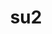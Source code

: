 ---
title: "su2"
layout: cache
categories: [package, develop]
meta: {"versions": ["7.3.1", "7.5.1"], "compilers": ["gcc@=7.3.1"], "oss": ["amzn2"], "platforms": ["linux"], "targets": ["aarch64", "neoverse_n1", "x86_64_v3"], "stacks": ["aws-ahug", "aws-ahug-aarch64", "root"], "num_specs": 27, "num_specs_by_stack": {"aws-ahug-aarch64": 22, "root": 27, "aws-ahug": 5}}
spec_details: [{"hash": "fqohqc7thz2zs64dn3pwhqo4rzxgndg6", "compiler": "gcc@=7.3.1", "versions": ["7.5.1"], "os": "amzn2", "platform": "linux", "target": "aarch64", "variants": ["~autodiff", "build_system=meson", "buildtype=release", "+cgns", "default_library=shared", "~directdiff", "~mixedprec", "~mkl", "+mpi", "~mpp", "~openblas", "~openmp", "patches=8b53583", "~pywrapper", "~strip", "+tecio"], "stacks": ["aws-ahug-aarch64", "root"], "size": "-", "tarball": "https://binaries.spack.io/develop/build_cache/linux-amzn2-aarch64/gcc-7.3.1/su2-7.5.1/linux-amzn2-aarch64-gcc-7.3.1-su2-7.5.1-fqohqc7thz2zs64dn3pwhqo4rzxgndg6.spack"}, {"hash": "sircwcty7em5n5shbkoybqulaa4puohu", "compiler": "gcc@=7.3.1", "versions": ["7.3.1"], "os": "amzn2", "platform": "linux", "target": "aarch64", "variants": ["build_system=meson", "buildtype=debugoptimized", "default_library=shared", "~strip"], "stacks": ["aws-ahug-aarch64", "root"], "size": "-", "tarball": "https://binaries.spack.io/develop/build_cache/linux-amzn2-aarch64/gcc-7.3.1/su2-7.3.1/linux-amzn2-aarch64-gcc-7.3.1-su2-7.3.1-sircwcty7em5n5shbkoybqulaa4puohu.spack"}, {"hash": "mgpuyf2i6kkka463j3ikrozvwxqhc373", "compiler": "gcc@=7.3.1", "versions": ["7.3.1"], "os": "amzn2", "platform": "linux", "target": "aarch64", "variants": ["build_system=meson", "buildtype=release", "default_library=shared", "~strip"], "stacks": ["aws-ahug-aarch64", "root"], "size": "-", "tarball": "https://binaries.spack.io/develop/build_cache/linux-amzn2-aarch64/gcc-7.3.1/su2-7.3.1/linux-amzn2-aarch64-gcc-7.3.1-su2-7.3.1-mgpuyf2i6kkka463j3ikrozvwxqhc373.spack"}, {"hash": "svkspvati3umkvw47japhxndg7pugdbc", "compiler": "gcc@=7.3.1", "versions": ["7.3.1"], "os": "amzn2", "platform": "linux", "target": "aarch64", "variants": ["build_system=meson", "buildtype=debugoptimized", "default_library=shared", "~strip"], "stacks": ["aws-ahug-aarch64", "root"], "size": "-", "tarball": "https://binaries.spack.io/develop/build_cache/linux-amzn2-aarch64/gcc-7.3.1/su2-7.3.1/linux-amzn2-aarch64-gcc-7.3.1-su2-7.3.1-svkspvati3umkvw47japhxndg7pugdbc.spack"}, {"hash": "y6ddatlfqz5xithldt2xcqp7telaphrl", "compiler": "gcc@=7.3.1", "versions": ["7.3.1"], "os": "amzn2", "platform": "linux", "target": "aarch64", "variants": ["build_system=meson", "buildtype=debugoptimized", "default_library=shared", "~strip"], "stacks": ["aws-ahug-aarch64", "root"], "size": "-", "tarball": "https://binaries.spack.io/develop/build_cache/linux-amzn2-aarch64/gcc-7.3.1/su2-7.3.1/linux-amzn2-aarch64-gcc-7.3.1-su2-7.3.1-y6ddatlfqz5xithldt2xcqp7telaphrl.spack"}, {"hash": "wjpnhekthwq5caeov2jdcjbrrxsrj6gv", "compiler": "gcc@=7.3.1", "versions": ["7.5.1"], "os": "amzn2", "platform": "linux", "target": "aarch64", "variants": ["~autodiff", "build_system=meson", "buildtype=release", "+cgns", "default_library=shared", "~directdiff", "~mixedprec", "~mkl", "+mpi", "~mpp", "~openblas", "~openmp", "patches=8b53583", "~pywrapper", "~strip", "+tecio"], "stacks": ["aws-ahug-aarch64", "root"], "size": "-", "tarball": "https://binaries.spack.io/develop/build_cache/linux-amzn2-aarch64/gcc-7.3.1/su2-7.5.1/linux-amzn2-aarch64-gcc-7.3.1-su2-7.5.1-wjpnhekthwq5caeov2jdcjbrrxsrj6gv.spack"}, {"hash": "dzlh7wh234dsbvspt3cebzyberekmrkr", "compiler": "gcc@=7.3.1", "versions": ["7.3.1"], "os": "amzn2", "platform": "linux", "target": "aarch64", "variants": ["build_system=meson", "buildtype=debugoptimized", "default_library=shared", "~strip"], "stacks": ["aws-ahug-aarch64", "root"], "size": "-", "tarball": "https://binaries.spack.io/develop/build_cache/linux-amzn2-aarch64/gcc-7.3.1/su2-7.3.1/linux-amzn2-aarch64-gcc-7.3.1-su2-7.3.1-dzlh7wh234dsbvspt3cebzyberekmrkr.spack"}, {"hash": "whnmp67w7lbdvrqdkghnyst7rudtyrgg", "compiler": "gcc@=7.3.1", "versions": ["7.3.1"], "os": "amzn2", "platform": "linux", "target": "aarch64", "variants": ["build_system=meson", "buildtype=debugoptimized", "default_library=shared", "~strip"], "stacks": ["aws-ahug-aarch64", "root"], "size": "-", "tarball": "https://binaries.spack.io/develop/build_cache/linux-amzn2-aarch64/gcc-7.3.1/su2-7.3.1/linux-amzn2-aarch64-gcc-7.3.1-su2-7.3.1-whnmp67w7lbdvrqdkghnyst7rudtyrgg.spack"}, {"hash": "bxjreedpuawktvfrijg7e2vb56kq4v2w", "compiler": "gcc@=7.3.1", "versions": ["7.3.1"], "os": "amzn2", "platform": "linux", "target": "aarch64", "variants": ["build_system=meson", "buildtype=debugoptimized", "default_library=shared", "~strip"], "stacks": ["aws-ahug-aarch64", "root"], "size": "-", "tarball": "https://binaries.spack.io/develop/build_cache/linux-amzn2-aarch64/gcc-7.3.1/su2-7.3.1/linux-amzn2-aarch64-gcc-7.3.1-su2-7.3.1-bxjreedpuawktvfrijg7e2vb56kq4v2w.spack"}, {"hash": "46townvgzsecb25oarfmvfniqrd646cd", "compiler": "gcc@=7.3.1", "versions": ["7.3.1"], "os": "amzn2", "platform": "linux", "target": "aarch64", "variants": ["build_system=meson", "buildtype=debugoptimized", "default_library=shared", "~strip"], "stacks": ["aws-ahug-aarch64", "root"], "size": "-", "tarball": "https://binaries.spack.io/develop/build_cache/linux-amzn2-aarch64/gcc-7.3.1/su2-7.3.1/linux-amzn2-aarch64-gcc-7.3.1-su2-7.3.1-46townvgzsecb25oarfmvfniqrd646cd.spack"}, {"hash": "z5y3dbsl4ihv47rarl66w7vexa6hrpkn", "compiler": "gcc@=7.3.1", "versions": ["7.3.1"], "os": "amzn2", "platform": "linux", "target": "aarch64", "variants": ["build_system=meson", "buildtype=debugoptimized", "default_library=shared", "~strip"], "stacks": ["aws-ahug-aarch64", "root"], "size": "-", "tarball": "https://binaries.spack.io/develop/build_cache/linux-amzn2-aarch64/gcc-7.3.1/su2-7.3.1/linux-amzn2-aarch64-gcc-7.3.1-su2-7.3.1-z5y3dbsl4ihv47rarl66w7vexa6hrpkn.spack"}, {"hash": "cx2lhviav67grnzbl7u35uoax2xpwlfd", "compiler": "gcc@=7.3.1", "versions": ["7.3.1"], "os": "amzn2", "platform": "linux", "target": "neoverse_n1", "variants": ["build_system=meson", "buildtype=debugoptimized", "default_library=shared", "~strip"], "stacks": ["aws-ahug-aarch64", "root"], "size": "-", "tarball": "https://binaries.spack.io/develop/build_cache/linux-amzn2-neoverse_n1/gcc-7.3.1/su2-7.3.1/linux-amzn2-neoverse_n1-gcc-7.3.1-su2-7.3.1-cx2lhviav67grnzbl7u35uoax2xpwlfd.spack"}, {"hash": "4p52qtttu535b2g7ep4rwaomesulwms2", "compiler": "gcc@=7.3.1", "versions": ["7.3.1"], "os": "amzn2", "platform": "linux", "target": "neoverse_n1", "variants": ["build_system=meson", "buildtype=debugoptimized", "default_library=shared", "~strip"], "stacks": ["aws-ahug-aarch64", "root"], "size": "-", "tarball": "https://binaries.spack.io/develop/build_cache/linux-amzn2-neoverse_n1/gcc-7.3.1/su2-7.3.1/linux-amzn2-neoverse_n1-gcc-7.3.1-su2-7.3.1-4p52qtttu535b2g7ep4rwaomesulwms2.spack"}, {"hash": "6w4cpslgbduise4ecyhqsmra6qbd3rig", "compiler": "gcc@=7.3.1", "versions": ["7.3.1"], "os": "amzn2", "platform": "linux", "target": "neoverse_n1", "variants": ["build_system=meson", "buildtype=debugoptimized", "default_library=shared", "~strip"], "stacks": ["aws-ahug-aarch64", "root"], "size": "-", "tarball": "https://binaries.spack.io/develop/build_cache/linux-amzn2-neoverse_n1/gcc-7.3.1/su2-7.3.1/linux-amzn2-neoverse_n1-gcc-7.3.1-su2-7.3.1-6w4cpslgbduise4ecyhqsmra6qbd3rig.spack"}, {"hash": "hbdmfqz2b2q5trumq4u3do5nsfqkccbq", "compiler": "gcc@=7.3.1", "versions": ["7.3.1"], "os": "amzn2", "platform": "linux", "target": "neoverse_n1", "variants": ["build_system=meson", "buildtype=debugoptimized", "default_library=shared", "~strip"], "stacks": ["aws-ahug-aarch64", "root"], "size": "-", "tarball": "https://binaries.spack.io/develop/build_cache/linux-amzn2-neoverse_n1/gcc-7.3.1/su2-7.3.1/linux-amzn2-neoverse_n1-gcc-7.3.1-su2-7.3.1-hbdmfqz2b2q5trumq4u3do5nsfqkccbq.spack"}, {"hash": "x2dacotx2r564w5brshz25qog2qpaymf", "compiler": "gcc@=7.3.1", "versions": ["7.3.1"], "os": "amzn2", "platform": "linux", "target": "neoverse_n1", "variants": ["build_system=meson", "buildtype=debugoptimized", "default_library=shared", "~strip"], "stacks": ["aws-ahug-aarch64", "root"], "size": "-", "tarball": "https://binaries.spack.io/develop/build_cache/linux-amzn2-neoverse_n1/gcc-7.3.1/su2-7.3.1/linux-amzn2-neoverse_n1-gcc-7.3.1-su2-7.3.1-x2dacotx2r564w5brshz25qog2qpaymf.spack"}, {"hash": "wv6vehiet6cgafxfpwtgjhhsk2vb55s2", "compiler": "gcc@=7.3.1", "versions": ["7.3.1"], "os": "amzn2", "platform": "linux", "target": "neoverse_n1", "variants": ["build_system=meson", "buildtype=debugoptimized", "default_library=shared", "~strip"], "stacks": ["aws-ahug-aarch64", "root"], "size": "-", "tarball": "https://binaries.spack.io/develop/build_cache/linux-amzn2-neoverse_n1/gcc-7.3.1/su2-7.3.1/linux-amzn2-neoverse_n1-gcc-7.3.1-su2-7.3.1-wv6vehiet6cgafxfpwtgjhhsk2vb55s2.spack"}, {"hash": "n425g545g3muaxvo7grqvxqkw53yke3v", "compiler": "gcc@=7.3.1", "versions": ["7.3.1"], "os": "amzn2", "platform": "linux", "target": "neoverse_n1", "variants": ["build_system=meson", "buildtype=release", "default_library=shared", "~strip"], "stacks": ["aws-ahug-aarch64", "root"], "size": "-", "tarball": "https://binaries.spack.io/develop/build_cache/linux-amzn2-neoverse_n1/gcc-7.3.1/su2-7.3.1/linux-amzn2-neoverse_n1-gcc-7.3.1-su2-7.3.1-n425g545g3muaxvo7grqvxqkw53yke3v.spack"}, {"hash": "jb7ozxld7pysr2ehaq43mtcezhtxpssx", "compiler": "gcc@=7.3.1", "versions": ["7.3.1"], "os": "amzn2", "platform": "linux", "target": "neoverse_n1", "variants": ["build_system=meson", "buildtype=debugoptimized", "default_library=shared", "~strip"], "stacks": ["aws-ahug-aarch64", "root"], "size": "-", "tarball": "https://binaries.spack.io/develop/build_cache/linux-amzn2-neoverse_n1/gcc-7.3.1/su2-7.3.1/linux-amzn2-neoverse_n1-gcc-7.3.1-su2-7.3.1-jb7ozxld7pysr2ehaq43mtcezhtxpssx.spack"}, {"hash": "3wfipjn76sozhhqtacauey2t3m7sbds5", "compiler": "gcc@=7.3.1", "versions": ["7.5.1"], "os": "amzn2", "platform": "linux", "target": "neoverse_n1", "variants": ["~autodiff", "build_system=meson", "buildtype=release", "+cgns", "default_library=shared", "~directdiff", "~mixedprec", "~mkl", "+mpi", "~mpp", "~openblas", "~openmp", "patches=8b53583", "~pywrapper", "~strip", "+tecio"], "stacks": ["aws-ahug-aarch64", "root"], "size": "-", "tarball": "https://binaries.spack.io/develop/build_cache/linux-amzn2-neoverse_n1/gcc-7.3.1/su2-7.5.1/linux-amzn2-neoverse_n1-gcc-7.3.1-su2-7.5.1-3wfipjn76sozhhqtacauey2t3m7sbds5.spack"}, {"hash": "xr6vjwbkjpvtndgwuzwguzkb3wnu2bil", "compiler": "gcc@=7.3.1", "versions": ["7.3.1"], "os": "amzn2", "platform": "linux", "target": "neoverse_n1", "variants": ["build_system=meson", "buildtype=debugoptimized", "default_library=shared", "~strip"], "stacks": ["aws-ahug-aarch64", "root"], "size": "-", "tarball": "https://binaries.spack.io/develop/build_cache/linux-amzn2-neoverse_n1/gcc-7.3.1/su2-7.3.1/linux-amzn2-neoverse_n1-gcc-7.3.1-su2-7.3.1-xr6vjwbkjpvtndgwuzwguzkb3wnu2bil.spack"}, {"hash": "zdujfhcbm5zafllarrnlr4sfmra554oz", "compiler": "gcc@=7.3.1", "versions": ["7.5.1"], "os": "amzn2", "platform": "linux", "target": "neoverse_n1", "variants": ["~autodiff", "build_system=meson", "buildtype=release", "+cgns", "default_library=shared", "~directdiff", "~mixedprec", "~mkl", "+mpi", "~mpp", "~openblas", "~openmp", "patches=8b53583", "~pywrapper", "~strip", "+tecio"], "stacks": ["aws-ahug-aarch64", "root"], "size": "-", "tarball": "https://binaries.spack.io/develop/build_cache/linux-amzn2-neoverse_n1/gcc-7.3.1/su2-7.5.1/linux-amzn2-neoverse_n1-gcc-7.3.1-su2-7.5.1-zdujfhcbm5zafllarrnlr4sfmra554oz.spack"}, {"hash": "firkc7tjjlnzmqkipmuylhhdui6eiuqz", "compiler": "gcc@=7.3.1", "versions": ["7.5.1"], "os": "amzn2", "platform": "linux", "target": "x86_64_v3", "variants": ["~autodiff", "build_system=meson", "buildtype=release", "+cgns", "default_library=shared", "~directdiff", "~mixedprec", "~mkl", "+mpi", "~mpp", "~openblas", "~openmp", "patches=8b53583", "~pywrapper", "~strip", "+tecio"], "stacks": ["root", "aws-ahug"], "size": "-", "tarball": "https://binaries.spack.io/develop/build_cache/linux-amzn2-x86_64_v3/gcc-7.3.1/su2-7.5.1/linux-amzn2-x86_64_v3-gcc-7.3.1-su2-7.5.1-firkc7tjjlnzmqkipmuylhhdui6eiuqz.spack"}, {"hash": "fqgg3spgnymzmzo5hxqdjq6dur4onqg4", "compiler": "gcc@=7.3.1", "versions": ["7.3.1"], "os": "amzn2", "platform": "linux", "target": "x86_64_v3", "variants": ["build_system=meson", "buildtype=debugoptimized", "default_library=shared", "~strip"], "stacks": ["root", "aws-ahug"], "size": "-", "tarball": "https://binaries.spack.io/develop/build_cache/linux-amzn2-x86_64_v3/gcc-7.3.1/su2-7.3.1/linux-amzn2-x86_64_v3-gcc-7.3.1-su2-7.3.1-fqgg3spgnymzmzo5hxqdjq6dur4onqg4.spack"}, {"hash": "iasirbeswe6tdyprq5iwmfakokx5llwg", "compiler": "gcc@=7.3.1", "versions": ["7.3.1"], "os": "amzn2", "platform": "linux", "target": "x86_64_v3", "variants": ["build_system=meson", "buildtype=release", "default_library=shared", "~strip"], "stacks": ["root", "aws-ahug"], "size": "-", "tarball": "https://binaries.spack.io/develop/build_cache/linux-amzn2-x86_64_v3/gcc-7.3.1/su2-7.3.1/linux-amzn2-x86_64_v3-gcc-7.3.1-su2-7.3.1-iasirbeswe6tdyprq5iwmfakokx5llwg.spack"}, {"hash": "4wcn54lkg6zlmli6xfjx64dpiyasbv5a", "compiler": "gcc@=7.3.1", "versions": ["7.3.1"], "os": "amzn2", "platform": "linux", "target": "x86_64_v3", "variants": ["build_system=meson", "buildtype=debugoptimized", "default_library=shared", "~strip"], "stacks": ["root", "aws-ahug"], "size": "-", "tarball": "https://binaries.spack.io/develop/build_cache/linux-amzn2-x86_64_v3/gcc-7.3.1/su2-7.3.1/linux-amzn2-x86_64_v3-gcc-7.3.1-su2-7.3.1-4wcn54lkg6zlmli6xfjx64dpiyasbv5a.spack"}, {"hash": "sp2dwkapmz3jxvjl7sedwremr6gq5gi7", "compiler": "gcc@=7.3.1", "versions": ["7.5.1"], "os": "amzn2", "platform": "linux", "target": "x86_64_v3", "variants": ["~autodiff", "build_system=meson", "buildtype=release", "+cgns", "default_library=shared", "~directdiff", "~mixedprec", "~mkl", "+mpi", "~mpp", "~openblas", "~openmp", "patches=8b53583", "~pywrapper", "~strip", "+tecio"], "stacks": ["root", "aws-ahug"], "size": "-", "tarball": "https://binaries.spack.io/develop/build_cache/linux-amzn2-x86_64_v3/gcc-7.3.1/su2-7.5.1/linux-amzn2-x86_64_v3-gcc-7.3.1-su2-7.5.1-sp2dwkapmz3jxvjl7sedwremr6gq5gi7.spack"}]
---